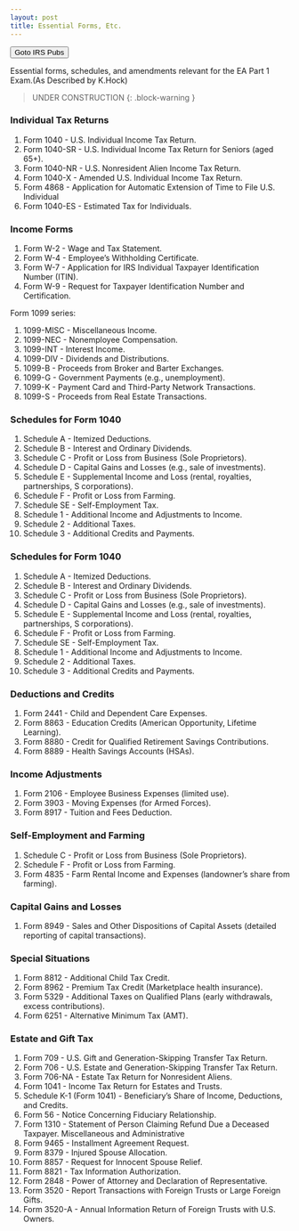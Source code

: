```yaml
---
layout: post
title: Essential Forms, Etc.
---
```


<script> function button1() { window.open(https://www.irs.gov/forms-instructions); } </script>
<button onclick="button1()">Goto IRS Pubs</button>

Essential forms, schedules, and amendments relevant for the EA Part 1 Exam.(As Described by K.Hock)

> UNDER CONSTRUCTION
{: .block-warning }

### Individual Tax Returns

1. Form 1040 - U.S. Individual Income Tax Return.
2. Form 1040-SR - U.S. Individual Income Tax Return for Seniors (aged 65+).
3. Form 1040-NR - U.S. Nonresident Alien Income Tax Return.
4. Form 1040-X - Amended U.S. Individual Income Tax Return.
5. Form 4868 - Application for Automatic Extension of Time to File U.S. Individual
6. Form 1040-ES - Estimated Tax for Individuals.

### Income Forms

1. Form W-2 - Wage and Tax Statement.
2. Form W-4 - Employee’s Withholding Certificate.
3. Form W-7 - Application for IRS Individual Taxpayer Identification Number (ITIN).
4. Form W-9 - Request for Taxpayer Identification Number and Certification.

Form 1099 series:
1. 1099-MISC - Miscellaneous Income.
1. 1099-NEC - Nonemployee Compensation.
1. 1099-INT - Interest Income.
1. 1099-DIV - Dividends and Distributions.
1. 1099-B - Proceeds from Broker and Barter Exchanges.
1. 1099-G - Government Payments (e.g., unemployment).
1. 1099-K - Payment Card and Third-Party Network Transactions.
1. 1099-S - Proceeds from Real Estate Transactions.

### Schedules for Form 1040

1. Schedule A - Itemized Deductions.
1. Schedule B - Interest and Ordinary Dividends.
1. Schedule C - Profit or Loss from Business (Sole Proprietors).
1. Schedule D - Capital Gains and Losses (e.g., sale of investments).
1. Schedule E - Supplemental Income and Loss (rental, royalties, partnerships, S corporations).
1. Schedule F - Profit or Loss from Farming.
1. Schedule SE - Self-Employment Tax.
1. Schedule 1 - Additional Income and Adjustments to Income.
1. Schedule 2 - Additional Taxes.
1. Schedule 3 - Additional Credits and Payments.

### Schedules for Form 1040

1. Schedule A - Itemized Deductions.
1. Schedule B - Interest and Ordinary Dividends.
1. Schedule C - Profit or Loss from Business (Sole Proprietors).
1. Schedule D - Capital Gains and Losses (e.g., sale of investments).
1.  Schedule E - Supplemental Income and Loss (rental, royalties, partnerships, S corporations).
1.  Schedule F - Profit or Loss from Farming.
1.  Schedule SE - Self-Employment Tax.
1.  Schedule 1 - Additional Income and Adjustments to Income.
1.  Schedule 2 - Additional Taxes.
1.  Schedule 3 - Additional Credits and Payments.

### Deductions and Credits

1. Form 2441 - Child and Dependent Care Expenses.
1. Form 8863 - Education Credits (American Opportunity, Lifetime Learning).
1. Form 8880 - Credit for Qualified Retirement Savings Contributions.
1. Form 8889 - Health Savings Accounts (HSAs).
 
### Income Adjustments

1.  Form 2106 - Employee Business Expenses (limited use).
1.  Form 3903 - Moving Expenses (for Armed Forces).
1.  Form 8917 - Tuition and Fees Deduction.

### Self-Employment and Farming

1.  Schedule C - Profit or Loss from Business (Sole Proprietors).
1.  Schedule F - Profit or Loss from Farming.
1.  Form 4835 - Farm Rental Income and Expenses (landowner’s share from farming).

### Capital Gains and Losses

1.  Form 8949 - Sales and Other Dispositions of Capital Assets (detailed reporting of capital transactions).

### Special Situations

1.  Form 8812 - Additional Child Tax Credit.
1.  Form 8962 - Premium Tax Credit (Marketplace health insurance).
1.  Form 5329 - Additional Taxes on Qualified Plans (early withdrawals, excess contributions).
1.  Form 6251 - Alternative Minimum Tax (AMT).

### Estate and Gift Tax

1. Form 709 - U.S. Gift and Generation-Skipping Transfer Tax Return.
1. Form 706 - U.S. Estate and Generation-Skipping Transfer Tax Return.
1. Form 706-NA - Estate Tax Return for Nonresident Aliens.
1. Form 1041 - Income Tax Return for Estates and Trusts.
1. Schedule K-1 (Form 1041) - Beneficiary’s Share of Income, Deductions, and Credits.
1. Form 56 - Notice Concerning Fiduciary Relationship.
1. Form 1310 - Statement of Person Claiming Refund Due a Deceased Taxpayer.
Miscellaneous and Administrative
1. Form 9465 - Installment Agreement Request.
1. Form 8379 - Injured Spouse Allocation.
1. Form 8857 - Request for Innocent Spouse Relief.
1. Form 8821 - Tax Information Authorization.
1. Form 2848 - Power of Attorney and Declaration of Representative.
1. Form 3520 - Report Transactions with Foreign Trusts or Large Foreign Gifts.
1. Form 3520-A - Annual Information Return of Foreign Trusts with U.S. Owners.
